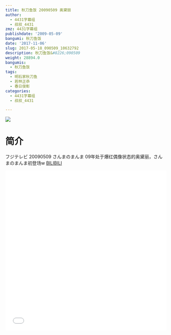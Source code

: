 ```yaml
---
title: 秋刀鱼饭 20090509 奥黛丽
author:
  - 4431字幕组
  - 叔叔_4431
zmz: 4431字幕组
publishdate: '2009-05-09'
bangumi: 秋刀鱼饭
date: '2017-11-06'
slug: 2017-05-18_090509_10632792
description: 秋刀鱼饭&#8226;090509
weight: 28894.0
bangumis:
  - 秋刀鱼饭
tags:
  - 明石家秋刀鱼
  - 若林正恭
  - 春日俊彰
categories:
  - 4431字幕组
  - 叔叔_4431

---
```

![](https://i.imgur.com/iwzRW4T.png)
# 简介  
フジテレビ 20090509 さんまのまんま
09年处于爆红偶像状态的奥黛丽，さんまのまんま初登场w
  [BILIBILI](https://www.bilibili.com/video/av10632792/)

  <iframe src="//www.bilibili.com/blackboard/player.html?cid=17551314&aid=10632792" width="100%" height="500" frameborder="0" allowfullscreen="allowfullscreen"></iframe>
